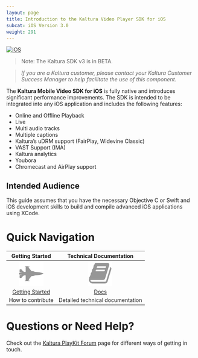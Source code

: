 ```yaml
---
layout: page
title: Introduction to the Kaltura Video Player SDK for iOS
subcat: iOS Version 3.0
weight: 291
---
```


[![iOS](https://img.shields.io/badge/iOS-Supported-green.svg)](https://github.com/kaltura/player-sdk-native-ios)

> Note: The Kaltura SDK v3 is in BETA.

>*If you are a Kaltura customer, please contact your Kaltura Customer Success Manager to help facilitate the use of this component.*

The **Kaltura Mobile Video SDK for iOS** is fully native and introduces significant performance improvements. The SDK is intended to be integrated into any iOS application and includes the following features:

* Online and Offline Playback
* Live
* Multi audio tracks
* Multiple captions
* Kaltura’s uDRM support (FairPlay, Widevine Classic)
* VAST Support (IMA)
* Kaltura analytics
* Youbora
* Chromecast and AirPlay support

## Intended Audience

This guide assumes that you have the necessary Objective C or Swift and iOS development skills to build and compile advanced iOS applications using XCode.

# Quick Navigation


|                                                      Getting Started                                                     |           Technical Documentation           |
|:------------------------------------------------------------------------------------------------------------------------:|:-------------------------------------------:|
|                                           ![help](./iOS-images/getStarted.png)                                           |         ![help](./iOS-images/TD.png)        |
| [Getting Started](https://vpaas.kaltura.com/documentation/Mobile-Video-Player-SDKs/iOS_GetStarted.html) | [Docs](https://forum.kaltura.org/c/playkit) |
|                                                     How to contribute                                                    |       Detailed technical documentation      |



# Questions or Need Help?

Check out the [Kaltura PlayKit Forum](https://forum.kaltura.org/c/playkit) page for different ways of getting in touch.
